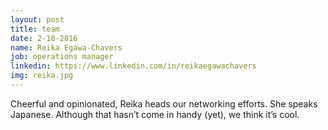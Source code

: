 ```yaml
---
layout: post
title: team
date: 2-10-2016
name: Reika Egawa-Chavers
job: operations manager
linkedin: https://www.linkedin.com/in/reikaegawachavers
img: reika.jpg
---
```

Cheerful and opinionated, Reika heads our networking efforts. She speaks Japanese. Although that hasn’t come in handy (yet), we think it’s cool.
